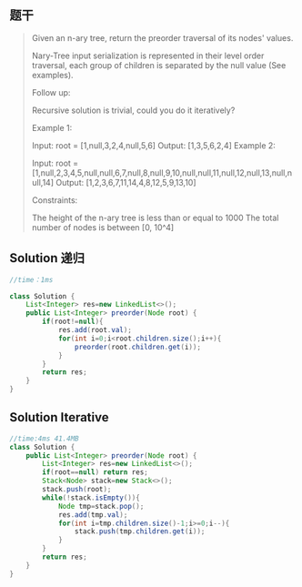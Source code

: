 ## 题干

> Given an n-ary tree, return the preorder traversal of its nodes' values.
>
> Nary-Tree input serialization is represented in their level order traversal, each group of children is separated by the null value (See examples).
>
>  
>
> Follow up:
>
> Recursive solution is trivial, could you do it iteratively?
>
>  
>
> Example 1:
>
> 
>
> Input: root = [1,null,3,2,4,null,5,6]
> Output: [1,3,5,6,2,4]
> Example 2:
>
> 
>
> Input: root = [1,null,2,3,4,5,null,null,6,7,null,8,null,9,10,null,null,11,null,12,null,13,null,null,14]
> Output: [1,2,3,6,7,11,14,4,8,12,5,9,13,10]
>
>
> Constraints:
>
> The height of the n-ary tree is less than or equal to 1000
> The total number of nodes is between [0, 10^4]
>



## Solution 递归

```java
//time：1ms

class Solution {
    List<Integer> res=new LinkedList<>();
    public List<Integer> preorder(Node root) {        
        if(root!=null){
            res.add(root.val);
            for(int i=0;i<root.children.size();i++){
                preorder(root.children.get(i));
            }
        }
        return res;
    }
}
```

## Solution Iterative

```java
//time:4ms 41.4MB
class Solution {  
    public List<Integer> preorder(Node root) {
        List<Integer> res=new LinkedList<>();        
        if(root==null) return res;
        Stack<Node> stack=new Stack<>();
        stack.push(root);
        while(!stack.isEmpty()){
            Node tmp=stack.pop();
            res.add(tmp.val);
            for(int i=tmp.children.size()-1;i>=0;i--){
                stack.push(tmp.children.get(i));
            }
        }
        return res;
    }
}
```

